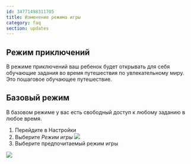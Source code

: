```yaml
---
id: 34771498311705
title: Изменение режима игры
category: faq
section: updates
---
```


## Режим приключений
В режиме приключений ваш ребенок будет открывать для себя обучающие задания во время путешествия по увлекательному миру. Это пошаговое обучающее путешествие.

## Базовый режим  
В базовом режиме у вас есть свободный доступ к любому заданию в любое время.

1. Перейдите в Настройки
2. Выберите _Режим игры_
![](https://help.studycat.com/hc/article_attachments/34771475427225)
3. Выберите предпочитаемый режим игры

![](https://help.studycat.com/hc/article_attachments/34771498307353)


